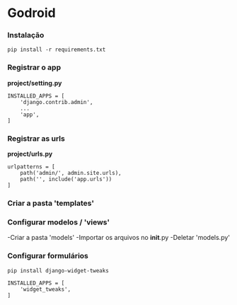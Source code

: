 # Godroid
### Instalação
```
pip install -r requirements.txt
```

### Registrar o app
**project/setting.py**
```
INSTALLED_APPS = [
    'django.contrib.admin',
	...
    'app',
]
```
### Registrar as urls
**project/urls.py**
```
urlpatterns = [
    path('admin/', admin.site.urls),
    path('', include('app.urls'))
]
```
### Criar a pasta 'templates'

### Configurar modelos / 'views'
-Criar a pasta 'models'
-Importar os arquivos no __init__.py
-Deletar 'models.py'

### Configurar formulários
```
pip install django-widget-tweaks
```
```
INSTALLED_APPS = [
    'widget_tweaks',
]
```
